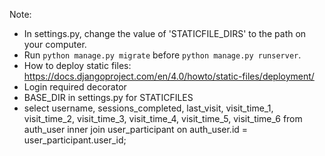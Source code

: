 Note:
* In settings.py, change the value of 'STATICFILE_DIRS' to the path on your computer.
* Run `python manage.py migrate` before `python manage.py runserver`.
* How to deploy static files: https://docs.djangoproject.com/en/4.0/howto/static-files/deployment/
* Login required decorator
* BASE_DIR in settings.py for STATICFILES
* select username, sessions_completed, last_visit, visit_time_1, visit_time_2, visit_time_3, visit_time_4, visit_time_5, visit_time_6 from auth_user inner join user_participant on auth_user.id = user_participant.user_id;